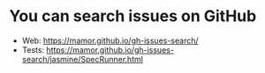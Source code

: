 # You can search issues on GitHub
* Web: https://mamor.github.io/gh-issues-search/
* Tests: https://mamor.github.io/gh-issues-search/jasmine/SpecRunner.html
